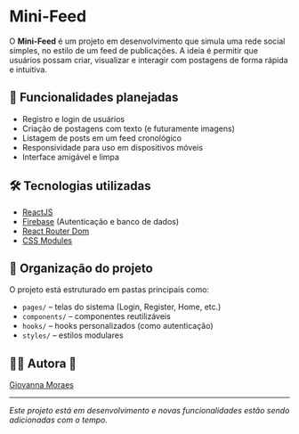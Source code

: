 # Mini-Feed

O **Mini-Feed** é um projeto em desenvolvimento que simula uma rede social simples, no estilo de um feed de publicações. A ideia é permitir que usuários possam criar, visualizar e interagir com postagens de forma rápida e intuitiva.

## 🚀 Funcionalidades planejadas

- Registro e login de usuários
- Criação de postagens com texto (e futuramente imagens)
- Listagem de posts em um feed cronológico
- Responsividade para uso em dispositivos móveis
- Interface amigável e limpa

## 🛠 Tecnologias utilizadas

- [ReactJS](https://reactjs.org/)
- [Firebase](https://firebase.google.com/) (Autenticação e banco de dados)
- [React Router Dom](https://reactrouter.com/en/main)
- [CSS Modules](https://github.com/css-modules/css-modules)

## 📁 Organização do projeto

O projeto está estruturado em pastas principais como:

- `pages/` – telas do sistema (Login, Register, Home, etc.)
- `components/` – componentes reutilizáveis
- `hooks/` – hooks personalizados (como autenticação)
- `styles/` – estilos modulares

## 👩‍💻 Autora 💜

[Giovanna Moraes](https://github.com/Gioomoraes)

---

_Este projeto está em desenvolvimento e novas funcionalidades estão sendo adicionadas com o tempo._
